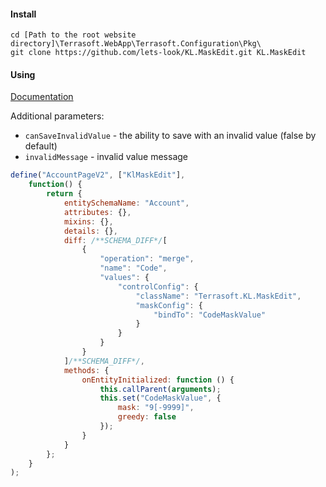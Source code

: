 #### Install
```shell
cd [Path to the root website directory]\Terrasoft.WebApp\Terrasoft.Configuration\Pkg\
git clone https://github.com/lets-look/KL.MaskEdit.git KL.MaskEdit
```

#### Using
[Documentation](https://github.com/RobinHerbots/Inputmask)

Additional parameters:
  * `canSaveInvalidValue` - the ability to save with an invalid value (false by default)
  * `invalidMessage` - invalid value message

```javascript
define("AccountPageV2", ["KlMaskEdit"],
    function() {
        return {
            entitySchemaName: "Account",
            attributes: {},
            mixins: {},
            details: {},
            diff: /**SCHEMA_DIFF*/[
                {
                    "operation": "merge",
                    "name": "Code",
                    "values": {
                        "controlConfig": {
                            "className": "Terrasoft.KL.MaskEdit",
                            "maskConfig": {
                                "bindTo": "CodeMaskValue"
                            }
                        }
                    }
                }
            ]/**SCHEMA_DIFF*/,
            methods: {
                onEntityInitialized: function () {
                    this.callParent(arguments);
                    this.set("CodeMaskValue", {
                        mask: "9[-9999]",
                        greedy: false
                    });
                }
            }
        };
    }
);
```